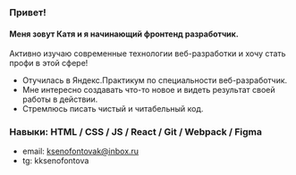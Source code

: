 ### Привет! 
#### Меня зовут Катя и я начинающий фронтенд разработчик. 
Активно изучаю современные технологии веб-разработки и хочу стать профи в этой сфере!
 
 

- Отучилась в Яндекс.Практикум по специальности веб-разработчик. 
- Мне интересно создавать что-то новое и видеть результат своей работы в действии. 
- Стремлюсь писать чистый и читабельный код. 

### Навыки: HTML / CSS / JS / React / Git / Webpack / Figma


- email: ksenofontovak@inbox.ru 
- tg: kksenofontova 






